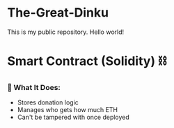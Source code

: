 # The-Great-Dinku
This is my public repository. Hello world!
# Smart Contract (Solidity) ⛓️

### 🔧 What It Does:

- Stores donation logic
- Manages who gets how much ETH
- Can't be tampered with once deployed
